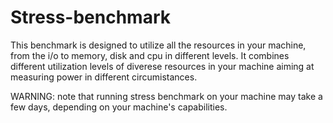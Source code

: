 # Stress-benchmark

This benchmark is designed to utilize all the resources in your machine, from the i/o to memory, disk and cpu in different levels.
It combines different utilization levels of diverese  resources in your machine aiming at measuring power in different circumistances.

WARNING: note that running stress benchmark on your machine may take a few days, depending on your machine's capabilities.


